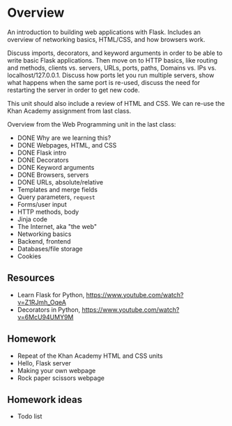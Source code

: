 # Overview

An introduction to building web applications with Flask. Includes an overview
of networking basics, HTML/CSS, and how browsers work.

Discuss imports, decorators, and keyword arguments in order to be able to
write basic Flask applications. Then move on to HTTP basics, like routing and
methods, clients vs. servers, URLs, ports, paths, Domains vs. IPs vs.
localhost/127.0.0.1. Discuss how ports let you run multiple servers, show what
happens when the same port is re-used, discuss the need for restarting the
server in order to get new code.

This unit should also include a review of HTML and CSS. We can re-use the Khan
Academy assignment from last class.

Overview from the Web Programming unit in the last class:

- DONE Why are we learning this?
- DONE Webpages, HTML, and CSS
- DONE Flask intro
- DONE Decorators
- DONE Keyword arguments
- DONE Browsers, servers
- DONE URLs, absolute/relative
- Templates and merge fields
- Query parameters, `request`
- Forms/user input
- HTTP methods, body
- Jinja code
- The Internet, aka "the web"
- Networking basics
- Backend, frontend
- Databases/file storage
- Cookies

## Resources

- Learn Flask for Python, https://www.youtube.com/watch?v=Z1RJmh_OqeA
- Decorators in Python, https://www.youtube.com/watch?v=6McU94UMY9M

## Homework

- Repeat of the Khan Academy HTML and CSS units
- Hello, Flask server
- Making your own webpage
- Rock paper scissors webpage

## Homework ideas

- Todo list

